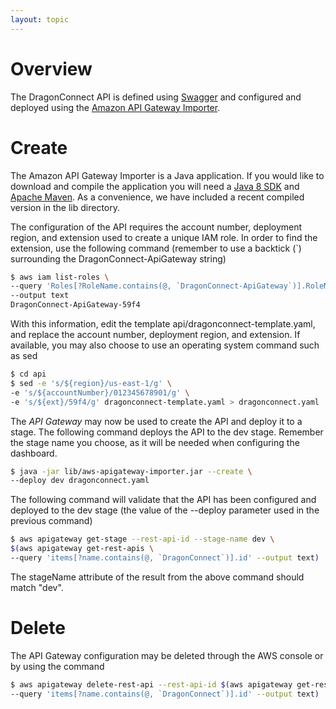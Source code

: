 ```yaml
---
layout: topic
---
```


# Overview
The DragonConnect API is defined using
<a href="http://swagger.io" target="_blank">Swagger</a> and configured and
deployed using the
<a href="https://github.com/awslabs/aws-apigateway-importer"
target="_blank">Amazon API Gateway Importer</a>.

# Create

The Amazon API Gateway Importer is a Java application.  If you would like to
download and compile the application you will need a
<a href="http://www.oracle.com/technetwork/java/javase/downloads/index.html?ssSourceSiteId=ocomen"
target="_blank">Java 8 SDK</a> and
<a href="http://maven.apache.org" target="_blank">Apache Maven</a>.  As a
convenience, we have included a recent compiled version in the lib directory.

The configuration of the API requires the account number, deployment region,
and extension used to create a unique IAM role.  In order to find the
extension, use the following command (remember to use a backtick (`)
surrounding the DragonConnect-ApiGateway string)

```sh
$ aws iam list-roles \
--query 'Roles[?RoleName.contains(@, `DragonConnect-ApiGateway`)].RoleName' \
--output text
DragonConnect-ApiGateway-59f4
```

With this information, edit the template api/dragonconnect-template.yaml,
and replace the account number, deployment region, and extension.  If
available, you may also choose to use an operating system command such as sed

```sh
$ cd api
$ sed -e 's/${region}/us-east-1/g' \
-e 's/${accountNumber}/012345678901/g' \
-e 's/${ext}/59f4/g' dragonconnect-template.yaml > dragonconnect.yaml
```

The _API Gateway_ may now be used to create the API and deploy it to a stage.
The following command deploys the API to the dev stage.  Remember the stage
name you choose, as it will be needed when configuring the dashboard.

```sh
$ java -jar lib/aws-apigateway-importer.jar --create \
--deploy dev dragonconnect.yaml
```

The following command will validate that the API has been configured and
deployed to the dev stage (the value of the --deploy parameter used in
the previous command)

```sh
$ aws apigateway get-stage --rest-api-id --stage-name dev \
$(aws apigateway get-rest-apis \
--query 'items[?name.contains(@, `DragonConnect`)].id' --output text)
```

The stageName attribute of the result from the above command
should match "dev".

# Delete

The API Gateway configuration may be deleted through the AWS console or by
using the command

```sh
$ aws apigateway delete-rest-api --rest-api-id $(aws apigateway get-rest-apis \
--query 'items[?name.contains(@, `DragonConnect`)].id' --output text)
```
